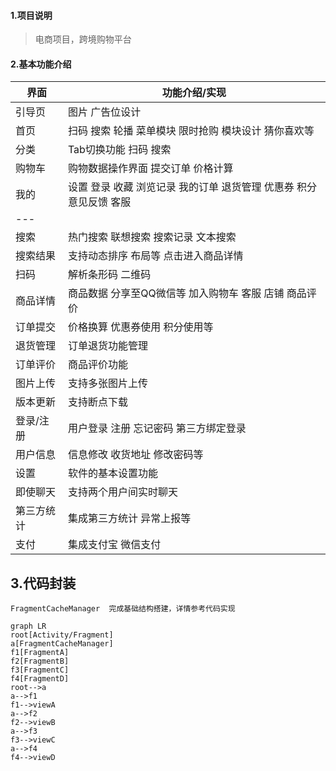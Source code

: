 #### 1.项目说明
> 电商项目，跨境购物平台

#### 2.基本功能介绍

| 界面  |  功能介绍/实现  |
|---| ---|
| 引导页  | 图片 广告位设计 |
| 首页  | 扫码 搜索 轮播 菜单模块 限时抢购 模块设计 猜你喜欢等  |
| 分类  | Tab切换功能 扫码 搜索 |
| 购物车  | 购物数据操作界面 提交订单 价格计算 |
| 我的  | 设置 登录 收藏 浏览记录 我的订单 退货管理 优惠券 积分 意见反馈 客服 |
|---|
| 搜索  | 热门搜索 联想搜索 搜索记录 文本搜索 |
| 搜索结果  | 支持动态排序 布局等 点击进入商品详情 |
| 扫码  | 解析条形码 二维码  |
| 商品详情  | 商品数据 分享至QQ微信等 加入购物车 客服 店铺 商品评价 |
| 订单提交  | 价格换算 优惠券使用 积分使用等  |
| 退货管理  | 订单退货功能管理  |
| 订单评价 | 商品评价功能 |
| 图片上传 |  支持多张图片上传 |
| 版本更新 |  支持断点下载 |
|  登录/注册 | 用户登录 注册 忘记密码 第三方绑定登录 |
|  用户信息 |  信息修改 收货地址 修改密码等 |
| 设置  | 软件的基本设置功能  |
| 即使聊天  | 支持两个用户间实时聊天  |
| 第三方统计  | 集成第三方统计 异常上报等  |
| 支付  |  集成支付宝 微信支付 |

## 3.代码封装
```
FragmentCacheManager  完成基础结构搭建，详情参考代码实现
```

```
graph LR
root[Activity/Fragment]
a[FragmentCacheManager]
f1[FragmentA]
f2[FragmentB]
f3[FragmentC]
f4[FragmentD]
root-->a
a-->f1
f1-->viewA
a-->f2
f2-->viewB
a-->f3
f3-->viewC
a-->f4
f4-->viewD

```
